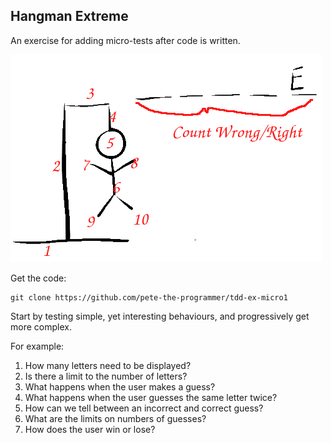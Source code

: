 ## Hangman Extreme

An exercise for adding micro-tests after code is written.

![Hangman](images/hangman.png)

Get the code: 

    git clone https://github.com/pete-the-programmer/tdd-ex-micro1

Start by testing simple, yet interesting behaviours, and progressively get more complex.

For example:

1. How many letters need to be displayed?
1. Is there a limit to the number of letters?
1. What happens when the user makes a guess?
1. What happens when the user guesses the same letter twice? 
1. How can we tell between an incorrect and correct guess?
1. What are the limits on numbers of guesses?
1. How does the user win or lose?